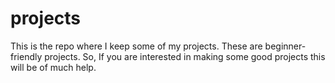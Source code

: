 # projects
This is the repo where I keep some of my projects. These are beginner-friendly projects. So, If you are interested in making some good projects this will be of much help.
